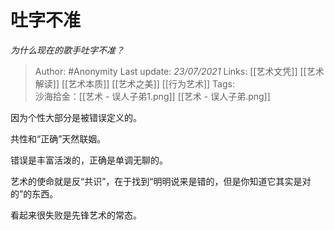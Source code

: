 # 吐字不准
*为什么现在的歌手吐字不准？*

> Author: #Anonymity
Last update: *23/07/2021* 
Links: [[艺术文凭]] [[艺术解读]] [[艺术本质]] [[艺术之美]] [[行为艺术]]
Tags:  
沙海拾金：[[艺术 - 误人子弟1.png]] [[艺术 - 误人子弟.png]]



因为个性大部分是被错误定义的。

共性和“正确”天然联姻。

错误是丰富活泼的，正确是单调无聊的。

艺术的使命就是反“共识”，在于找到“明明说来是错的，但是你知道它其实是对的”的东西。

看起来很失败是先锋艺术的常态。



